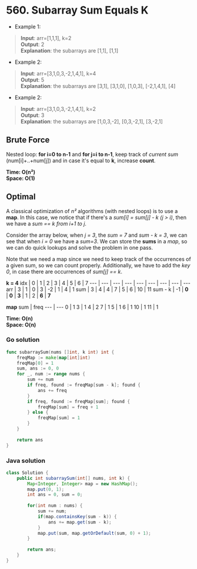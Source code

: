 # 560. Subarray Sum Equals K

- Example 1:
> **Input**: arr=[1,1,1], k=2 <br>
> **Output**: 2 <br>
> **Explanation**: the subarrays are [1,1], [1,1]
- Example 2:
> **Input**: arr=[3,1,0,3,-2,1,4,1], k=4 <br>
> **Output**: 5 <br>
> **Explanation**: the subarrays are [3,1], [3,1,0], [1,0,3], [-2,1,4,1], [4]
- Example 2:
> **Input**: arr=[3,1,0,3,-2,1,4,1], k=2 <br>
> **Output**: 3 <br>
> **Explanation**: the subarrays are [1,0,3,-2], [0,3,-2,1], [3,-2,1]

## Brute Force
Nested loop: **for i=0 to n-1** and **for j=i to n-1**, keep track of *current sum* 
(num[i]+..+num[j]) and in case it's equal to **k**, increase **count**.

**Time: O(n²) <br> Space: O(1)**

## Optimal
A classical optimization of *n²* algorithms (with nested loops) is to use a **map**. In this case,
we notice that if there's a *sum[i] = sum[j] - k (j > i)*, then we have a *sum == k from i+1 to j*.

Consider the array below, when *j = 3*, the *sum = 7* and *sum - k = 3*, we can see that when
*i = 0* we have a *sum=3*. We can store the **sums** in a *map*, so we can do quick lookups and
solve the problem in one pass.

Note that we need a map since we need to keep track of the occurrences of a given sum, so we can
count properly. Additionally, we have to add the *key 0*, in case there are occurrences of
*sum[j] == k*.

**k = 4**
idx | 0 | 1 | 2 | 3 | 4 | 5 | 6 | 7
--- | --- | --- | --- | --- | --- | --- | --- | ---
arr | 3 | 1 | 0 | 3 | -2 | 1 | 4 | 1
sum | 3 | 4 | 4 | 7 | 5 | 6 | 10 | 11
sum - k | -1 | **0** | **0** | **3** | 1 | 2 | **6** | **7**

**map**
sum | freq
--- | ---
0 | 1
3 | 1
4 | 2
7 | 1
5 | 1
6 | 1
10 | 1
11 | 1

**Time: O(n) <br> Space: O(n)**

### Go solution
```go
func subarraySum(nums []int, k int) int {
    freqMap := make(map[int]int)
    freqMap[0] = 1
    sum, ans := 0, 0
    for _, num := range nums {
        sum += num
        if freq, found := freqMap[sum - k]; found {
            ans += freq
        }
        if freq, found := freqMap[sum]; found {
            freqMap[sum] = freq + 1
        } else {
            freqMap[sum] = 1
        }
    }
    
    return ans
}
```
### Java solution
```java
class Solution {
    public int subarraySum(int[] nums, int k) {
        Map<Integer, Integer> map = new HashMap();
        map.put(0, 1);
        int ans = 0, sum = 0;
        
        for(int num : nums) {
            sum += num;
            if(map.containsKey(sum - k)) {
                ans += map.get(sum - k);
            } 
            map.put(sum, map.getOrDefault(sum, 0) + 1);
        }
        
        return ans;
    }
}
```